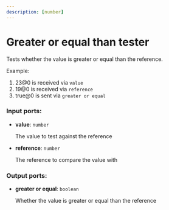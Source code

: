 ```yaml
---
description: [number]
---
```


# Greater or equal than tester

Tests whether the value is greater or equal than the reference.

Example:

1. 23@0 is received via `value`
2. 19@0 is received via `reference`
3. true@0 is sent via `greater or equal`

### Input ports:

* __value__: `number`

    The value to test against the reference


* __reference__: `number`

    The reference to compare the value with

### Output ports:

* __greater or equal__: `boolean`

    Whether the value is greater or equal than the reference

